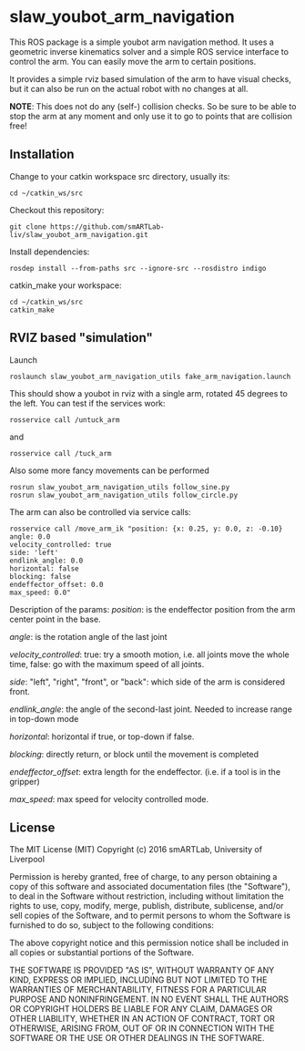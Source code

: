 # slaw_youbot_arm_navigation

This ROS package is a simple youbot arm navigation method. It uses a geometric inverse kinematics solver
and a simple ROS service interface to control the arm. You can easily move the arm to certain positions.

It provides a simple rviz based simulation of the arm to have visual checks, but it can also be run on the actual robot
with no changes at all.

**NOTE**: This does not do any (self-) collision checks. So be sure to be able to stop the arm
at any moment and only use it to go to points that are collision free!


## Installation
Change to your catkin workspace src directory, usually its:
```
cd ~/catkin_ws/src
```
Checkout this repository:
```
git clone https://github.com/smARTLab-liv/slaw_youbot_arm_navigation.git
```
Install dependencies:
```
rosdep install --from-paths src --ignore-src --rosdistro indigo
```
catkin_make your workspace:
```
cd ~/catkin_ws/src
catkin_make
```

## RVIZ based "simulation"
Launch
```
roslaunch slaw_youbot_arm_navigation_utils fake_arm_navigation.launch
```
This should show a youbot in rviz with a single arm, rotated 45 degrees to the left.
You can test if the services work:
```
rosservice call /untuck_arm
```
and
```
rosservice call /tuck_arm
```
Also some more fancy movements can be performed
```
rosrun slaw_youbot_arm_navigation_utils follow_sine.py
rosrun slaw_youbot_arm_navigation_utils follow_circle.py
```

The arm can also be controlled via service calls:
```
rosservice call /move_arm_ik "position: {x: 0.25, y: 0.0, z: -0.10}
angle: 0.0
velocity_controlled: true
side: 'left'
endlink_angle: 0.0
horizontal: false
blocking: false
endeffector_offset: 0.0
max_speed: 0.0"
```
Description of the params:
*position*: is the endeffector position from the arm center point in the base.

*angle*: is the rotation angle of the last joint

*velocity_controlled*: true: try a smooth motion, i.e. all joints move the whole time,
false: go with the maximum speed of all joints.

*side*: "left", "right", "front", or "back": which side of the arm is considered front.

*endlink_angle*: the angle of the second-last joint. Needed to increase range in top-down mode

*horizontal*: horizontal if true, or top-down if false.

*blocking*: directly return, or block until the movement is completed

*endeffector_offset*: extra length for the endeffector. (i.e. if a tool is in the gripper)

*max_speed*: max speed for velocity controlled mode.

## License

The MIT License (MIT) Copyright (c) 2016 smARTLab, University of Liverpool

Permission is hereby granted, free of charge, to any person obtaining a copy of this software and associated documentation files (the "Software"), to deal in the Software without restriction, including without limitation the rights to use, copy, modify, merge, publish, distribute, sublicense, and/or sell copies of the Software, and to permit persons to whom the Software is furnished to do so, subject to the following conditions:

The above copyright notice and this permission notice shall be included in all copies or substantial portions of the Software.

THE SOFTWARE IS PROVIDED "AS IS", WITHOUT WARRANTY OF ANY KIND, EXPRESS OR IMPLIED, INCLUDING BUT NOT LIMITED TO THE WARRANTIES OF MERCHANTABILITY, FITNESS FOR A PARTICULAR PURPOSE AND NONINFRINGEMENT. IN NO EVENT SHALL THE AUTHORS OR COPYRIGHT HOLDERS BE LIABLE FOR ANY CLAIM, DAMAGES OR OTHER LIABILITY, WHETHER IN AN ACTION OF CONTRACT, TORT OR OTHERWISE, ARISING FROM, OUT OF OR IN CONNECTION WITH THE SOFTWARE OR THE USE OR OTHER DEALINGS IN THE SOFTWARE.
